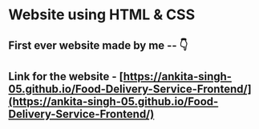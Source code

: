 # Website using HTML &amp; CSS

## First ever website made by me -- 👇

## Link for the website - [https://ankita-singh-05.github.io/Food-Delivery-Service-Frontend/](https://ankita-singh-05.github.io/Food-Delivery-Service-Frontend/)
